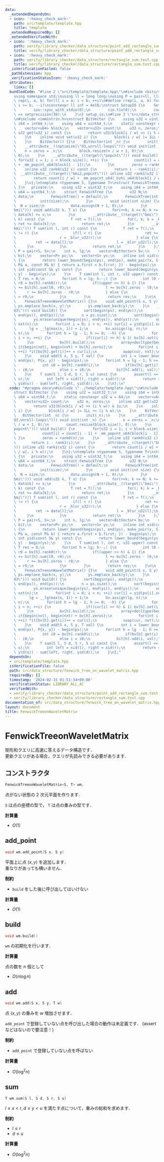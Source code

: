 ```yaml
---
data:
  _extendedDependsOn:
  - icon: ':heavy_check_mark:'
    path: src/template/template.hpp
    title: template
  _extendedRequiredBy: []
  _extendedVerifiedWith:
  - icon: ':heavy_check_mark:'
    path: verify/library_checker/data_structure/point_add_rectangle_sum.test.cpp
    title: verify/library_checker/data_structure/point_add_rectangle_sum.test.cpp
  - icon: ':heavy_check_mark:'
    path: verify/library_checker/data_structure/rectangle_sum.test.cpp
    title: verify/library_checker/data_structure/rectangle_sum.test.cpp
  _isVerificationFailed: false
  _pathExtension: hpp
  _verificationStatusIcon: ':heavy_check_mark:'
  attributes:
    links: []
  bundledCode: "#line 2 \"src/template/template.hpp\"\n#include <bits/stdc++.h>\n\
    using namespace std;\nusing ll = long long;\nusing P = pair<ll, ll>;\n#define\
    \ rep(i, a, b) for(ll i = a; i < b; ++i)\n#define rrep(i, a, b) for(ll i = a;\
    \ i >= b; --i)\nconstexpr ll inf = 4e18;\nstruct SetupIO {\n    SetupIO() {\n\
    \        ios::sync_with_stdio(0);\n        cin.tie(0);\n        cout << fixed\
    \ << setprecision(30);\n    }\n} setup_io;\n#line 3 \"src/data_structure/fenwick_tree_on_wavelet_matrix.hpp\"\
    \n#include <immintrin.h>\nstruct BitVector {\n    using u32 = uint32_t;\n    using\
    \ i64 = int64_t;\n    using u64 = uint64_t;\n    static constexpr u32 w = 64;\n\
    \    vector<u64> block;\n    vector<u32> count;\n    u32 n, zeros;\n    inline\
    \ u32 get(u32 i) const {\n        return u32(block[i / w] >> (i % w)) & 1u;\n\
    \    }\n    inline void set(u32 i) {\n        block[i / w] |= 1LL << (i % w);\n\
    \    }\n    BitVector() {}\n    BitVector(int _n) {\n        init(_n);\n    }\n\
    \    __attribute__((optimize(\"O3,unroll-loops\"))) void init(int _n) {\n    \
    \    n = zeros = _n;\n        block.resize(n / w + 1, 0);\n        count.resize(block.size(),\
    \ 0);\n    }\n    __attribute__((target(\"popcnt\"))) void build() {\n       \
    \ for(u32 i = 1; i < block.size(); ++i) {\n            count[i] = count[i - 1]\
    \ + _mm_popcnt_u64(block[i - 1]);\n        }\n        zeros = rank0(n);\n    }\n\
    \    inline u32 rank0(u32 i) const {\n        return i - rank1(i);\n    }\n  \
    \  __attribute__((target(\"bmi2,popcnt\"))) inline u32 rank1(u32 i) const {\n\
    \        return count[i / w] + _mm_popcnt_u64(_bzhi_u64(block[i / w], i % w));\n\
    \    }\n};\ntemplate <typename S, typename T>\nstruct FenwickTreeonWaveletMatrix\
    \ {\n   private:\n    using u32 = uint32_t;\n    using i64 = int64_t;\n    using\
    \ u64 = uint64_t;\n    struct FenwickTree {\n        u32 N;\n        vector<T>\
    \ data;\n        FenwickTree() = default;\n        FenwickTree(int size) {\n \
    \           init(size);\n        }\n        void init(int size) {\n          \
    \  N = size;\n            data.assign(N + 1, 0);\n        }\n        __attribute__((target(\"\
    bmi\"))) void add(u32 k, T x) {\n            for(++k; k <= N; k += _blsi_u32(k))\
    \ data[k] += x;\n        }\n        __attribute__((target(\"bmi\"))) T sum(u32\
    \ k) const {\n            T ret = T();\n            for(; k; k = _blsr_u32(k))\
    \ ret += data[k];\n            return ret;\n        }\n        __attribute__((target(\"\
    bmi\"))) T sum(int l, int r) const {\n            T ret = T();\n            while(l\
    \ != r) {\n                if(l < r) {\n                    ret += data[r];\n\
    \                    r = _blsr_u32(r);\n                } else {\n           \
    \         ret -= data[l];\n                    l = _blsr_u32(l);\n           \
    \     }\n            }\n            return ret;\n        }\n    };\n    using\
    \ P = pair<S, S>;\n    int n, lg;\n    vector<BitVector> bv;\n    vector<FenwickTree>\
    \ bit;\n    vector<P> ps;\n    vector<S> ys;\n    inline int xid(const S& x) const\
    \ {\n        return lower_bound(begin(ps), end(ps), make_pair(x, S()), [](const\
    \ P& a, const P& b) { return a.first < b.first; }) - begin(ps);\n    }\n    inline\
    \ int yid(const S& y) const {\n        return lower_bound(begin(ys), end(ys),\
    \ y) - begin(ys);\n    }\n    T sum(int l, int r, u32 upper) const {\n       \
    \ T res = 0;\n        for(int h = lg; h--;) {\n            int l0 = bv[h].rank0(l),\
    \ r0 = bv[h].rank0(r);\n            if((upper >> h) & 1) {\n                res\
    \ += bit[h].sum(l0, r0);\n                l += bv[h].zeros - l0;\n           \
    \     r += bv[h].zeros - r0;\n            } else {\n                l = l0, r\
    \ = r0;\n            }\n        }\n        return res;\n    }\n\n   public:\n\
    \    FenwickTreeonWaveletMatrix() {}\n    void add_point(S x, S y) {\n       \
    \ ps.emplace_back(x, y);\n        ys.emplace_back(y);\n    }\n    __attribute__((optimize(\"\
    O3\"))) void build() {\n        sort(begin(ps), end(ps));\n        ps.erase(unique(begin(ps),\
    \ end(ps)), end(ps));\n        n = ps.size();\n        sort(begin(ys), end(ys));\n\
    \        ys.erase(unique(begin(ys), end(ys)), end(ys));\n        vector<u32> cur(n),\
    \ nxt(n);\n        for(int i = 0; i < n; ++i) cur[i] = yid(ps[i].second);\n  \
    \      lg = __lg(max(n, 1)) + 1;\n        bv.assign(lg, n);\n        bit.assign(lg,\
    \ n);\n        for(int h = lg - 1; h >= 0; --h) {\n            for(int i = 0;\
    \ i < n; ++i) {\n                if((cur[i] >> h) & 1) bv[h].set(i);\n       \
    \     }\n            bv[h].build();\n            array<decltype(begin(nxt)), 2>\
    \ it{begin(nxt), begin(nxt) + bv[h].zeros};\n            for(int i = 0; i < n;\
    \ ++i) *it[bv[h].get(i)]++ = cur[i];\n            swap(cur, nxt);\n        }\n\
    \    }\n    void add(S x, S y, T val) {\n        int i = lower_bound(begin(ps),\
    \ end(ps), P{x, y}) - begin(ps);\n        for(int h = lg - 1; h >= 0; --h) {\n\
    \            int i0 = bv[h].rank0(i);\n            if(bv[h].get(i)) i += bv[h].zeros\
    \ - i0;\n            else i = i0;\n            bit[h].add(i, val);\n        }\n\
    \    }\n    T sum(S l, S d, S r, S u) const {\n        assert(l <= r and d <=\
    \ u);\n        int left = xid(l), right = xid(r);\n        return sum(left, right,\
    \ yid(u)) - sum(left, right, yid(d));\n    }\n};\n"
  code: "#pragma once\n#include \"../template/template.hpp\"\n#include <immintrin.h>\n\
    struct BitVector {\n    using u32 = uint32_t;\n    using i64 = int64_t;\n    using\
    \ u64 = uint64_t;\n    static constexpr u32 w = 64;\n    vector<u64> block;\n\
    \    vector<u32> count;\n    u32 n, zeros;\n    inline u32 get(u32 i) const {\n\
    \        return u32(block[i / w] >> (i % w)) & 1u;\n    }\n    inline void set(u32\
    \ i) {\n        block[i / w] |= 1LL << (i % w);\n    }\n    BitVector() {}\n \
    \   BitVector(int _n) {\n        init(_n);\n    }\n    __attribute__((optimize(\"\
    O3,unroll-loops\"))) void init(int _n) {\n        n = zeros = _n;\n        block.resize(n\
    \ / w + 1, 0);\n        count.resize(block.size(), 0);\n    }\n    __attribute__((target(\"\
    popcnt\"))) void build() {\n        for(u32 i = 1; i < block.size(); ++i) {\n\
    \            count[i] = count[i - 1] + _mm_popcnt_u64(block[i - 1]);\n       \
    \ }\n        zeros = rank0(n);\n    }\n    inline u32 rank0(u32 i) const {\n \
    \       return i - rank1(i);\n    }\n    __attribute__((target(\"bmi2,popcnt\"\
    ))) inline u32 rank1(u32 i) const {\n        return count[i / w] + _mm_popcnt_u64(_bzhi_u64(block[i\
    \ / w], i % w));\n    }\n};\ntemplate <typename S, typename T>\nstruct FenwickTreeonWaveletMatrix\
    \ {\n   private:\n    using u32 = uint32_t;\n    using i64 = int64_t;\n    using\
    \ u64 = uint64_t;\n    struct FenwickTree {\n        u32 N;\n        vector<T>\
    \ data;\n        FenwickTree() = default;\n        FenwickTree(int size) {\n \
    \           init(size);\n        }\n        void init(int size) {\n          \
    \  N = size;\n            data.assign(N + 1, 0);\n        }\n        __attribute__((target(\"\
    bmi\"))) void add(u32 k, T x) {\n            for(++k; k <= N; k += _blsi_u32(k))\
    \ data[k] += x;\n        }\n        __attribute__((target(\"bmi\"))) T sum(u32\
    \ k) const {\n            T ret = T();\n            for(; k; k = _blsr_u32(k))\
    \ ret += data[k];\n            return ret;\n        }\n        __attribute__((target(\"\
    bmi\"))) T sum(int l, int r) const {\n            T ret = T();\n            while(l\
    \ != r) {\n                if(l < r) {\n                    ret += data[r];\n\
    \                    r = _blsr_u32(r);\n                } else {\n           \
    \         ret -= data[l];\n                    l = _blsr_u32(l);\n           \
    \     }\n            }\n            return ret;\n        }\n    };\n    using\
    \ P = pair<S, S>;\n    int n, lg;\n    vector<BitVector> bv;\n    vector<FenwickTree>\
    \ bit;\n    vector<P> ps;\n    vector<S> ys;\n    inline int xid(const S& x) const\
    \ {\n        return lower_bound(begin(ps), end(ps), make_pair(x, S()), [](const\
    \ P& a, const P& b) { return a.first < b.first; }) - begin(ps);\n    }\n    inline\
    \ int yid(const S& y) const {\n        return lower_bound(begin(ys), end(ys),\
    \ y) - begin(ys);\n    }\n    T sum(int l, int r, u32 upper) const {\n       \
    \ T res = 0;\n        for(int h = lg; h--;) {\n            int l0 = bv[h].rank0(l),\
    \ r0 = bv[h].rank0(r);\n            if((upper >> h) & 1) {\n                res\
    \ += bit[h].sum(l0, r0);\n                l += bv[h].zeros - l0;\n           \
    \     r += bv[h].zeros - r0;\n            } else {\n                l = l0, r\
    \ = r0;\n            }\n        }\n        return res;\n    }\n\n   public:\n\
    \    FenwickTreeonWaveletMatrix() {}\n    void add_point(S x, S y) {\n       \
    \ ps.emplace_back(x, y);\n        ys.emplace_back(y);\n    }\n    __attribute__((optimize(\"\
    O3\"))) void build() {\n        sort(begin(ps), end(ps));\n        ps.erase(unique(begin(ps),\
    \ end(ps)), end(ps));\n        n = ps.size();\n        sort(begin(ys), end(ys));\n\
    \        ys.erase(unique(begin(ys), end(ys)), end(ys));\n        vector<u32> cur(n),\
    \ nxt(n);\n        for(int i = 0; i < n; ++i) cur[i] = yid(ps[i].second);\n  \
    \      lg = __lg(max(n, 1)) + 1;\n        bv.assign(lg, n);\n        bit.assign(lg,\
    \ n);\n        for(int h = lg - 1; h >= 0; --h) {\n            for(int i = 0;\
    \ i < n; ++i) {\n                if((cur[i] >> h) & 1) bv[h].set(i);\n       \
    \     }\n            bv[h].build();\n            array<decltype(begin(nxt)), 2>\
    \ it{begin(nxt), begin(nxt) + bv[h].zeros};\n            for(int i = 0; i < n;\
    \ ++i) *it[bv[h].get(i)]++ = cur[i];\n            swap(cur, nxt);\n        }\n\
    \    }\n    void add(S x, S y, T val) {\n        int i = lower_bound(begin(ps),\
    \ end(ps), P{x, y}) - begin(ps);\n        for(int h = lg - 1; h >= 0; --h) {\n\
    \            int i0 = bv[h].rank0(i);\n            if(bv[h].get(i)) i += bv[h].zeros\
    \ - i0;\n            else i = i0;\n            bit[h].add(i, val);\n        }\n\
    \    }\n    T sum(S l, S d, S r, S u) const {\n        assert(l <= r and d <=\
    \ u);\n        int left = xid(l), right = xid(r);\n        return sum(left, right,\
    \ yid(u)) - sum(left, right, yid(d));\n    }\n};"
  dependsOn:
  - src/template/template.hpp
  isVerificationFile: false
  path: src/data_structure/fenwick_tree_on_wavelet_matrix.hpp
  requiredBy: []
  timestamp: '2024-02-15 01:51:34+09:00'
  verificationStatus: LIBRARY_ALL_AC
  verifiedWith:
  - verify/library_checker/data_structure/point_add_rectangle_sum.test.cpp
  - verify/library_checker/data_structure/rectangle_sum.test.cpp
documentation_of: src/data_structure/fenwick_tree_on_wavelet_matrix.hpp
layout: document
title: FenwickTreeonWaveletMatrix
---
```


# FenwickTreeonWaveletMatrix

矩形和クエリに高速に答えるデータ構造です．<br>
更新クエリがある場合，クエリが先読みできる必要があります．

## コンストラクタ

```cpp
FenwickTreeonWaveletMatrix<S, T> wm;
```

点がない状態の $2$ 次元平面を作ります．

`S` は点の座標の型で， `T` は点の重みの型です．

**計算量**

- $O(1)$

## add_point

```cpp
void wm.add_point(S x, S y)
```

平面上に点 $(x, y)$ を追加します．<br>
重なりがあっても構いません．

**制約**

- `build` をした後に呼び出してはいけない

**計算量**

- $O(1)$

## build

```cpp
void wm.build()
```

`wm` の初期化を行います．

**計算量**

点の数を $n$ 個として

- $O(n \log n)$

## add

```cpp
void wm.add(S x, S y, T w)
```

点 $(x, y)$ の重みを $w$ 増加させます．

`add_point` で登録していない点を呼び出した場合の動作は未定義です． (assertなどはないので要注意！)

**制約**

- `add_point` で登録していない点を呼ばない

**計算量**

- $O(\log^2 n)$

## sum

```cpp
T wm.sum(S l, S d, S r, S u)
```

$l \leq x < r, d \leq y < u$ を満たす点について，重みの総和を求めます．

**制約**

- $l \leq r$
- $d \leq u$

**計算量**

- $O(\log^2 n)$